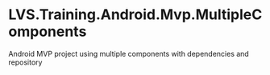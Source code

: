 # LVS.Training.Android.Mvp.MultipleComponents
Android MVP project using multiple components with dependencies and repository

